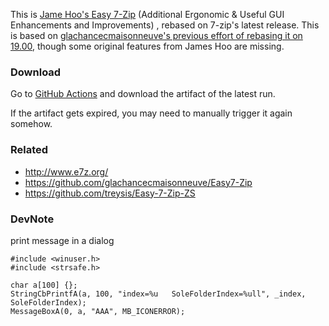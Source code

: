 This is [Jame Hoo's Easy 7-Zip](http://www.e7z.org/) (Additional Ergonomic & Useful GUI Enhancements and Improvements) , rebased on 7-zip's latest release. This is based on [glachancecmaisonneuve's previous effort of rebasing it on 19.00](https://github.com/glachancecmaisonneuve/Easy7-Zip), though some original features from James Hoo are missing.

### Download

Go to [GitHub Actions](https://github.com/shunf4/Easy7-Zip-SF/actions) and download the artifact of the latest run.

If the artifact gets expired, you may need to manually trigger it again somehow.

### Related

- http://www.e7z.org/
- https://github.com/glachancecmaisonneuve/Easy7-Zip
- https://github.com/treysis/Easy-7-Zip-ZS

### DevNote

print message in a dialog

```
#include <winuser.h>
#include <strsafe.h>

char a[100] {};
StringCbPrintfA(a, 100, "index=%u   SoleFolderIndex=%ull", _index, SoleFolderIndex);
MessageBoxA(0, a, "AAA", MB_ICONERROR);
```
